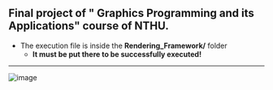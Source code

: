 ## Final project of " Graphics Programming and its Applications" course of NTHU.
- The execution file is inside the **Rendering_Framework/** folder
  - **It must be put there to be successfully executed!**
---
![image](https://github.com/boringmorning/GPA_final_outdoor/assets/38586012/7efcb246-af80-4061-a5e6-06b9e114e4a2)

